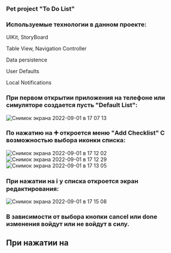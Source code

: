 ### Pet project "To Do List"


### Используемые технологии в данном проекте:

UIKit, StoryBoard

Table View, Navigation Controller

Data persistence

User Defaults

Local Notifications


### При первом открытии приложения на телефоне или симуляторе создается пусть "Default List":

![Снимок экрана 2022-09-01 в 17 07 13](https://user-images.githubusercontent.com/96232382/187934667-16a65f3e-ea26-45bb-b205-74d8826c35aa.png)


### По нажатию на ➕ откроется меню "Add Checklist" С возможностью выбора иконки списка:

![Снимок экрана 2022-09-01 в 17 12 02](https://user-images.githubusercontent.com/96232382/187935499-dd4abb2c-c8ee-4f01-af38-4111d5f61218.png)
![Снимок экрана 2022-09-01 в 17 12 29](https://user-images.githubusercontent.com/96232382/187935581-69c2ae71-ebc2-4a34-a133-fea3170e9c03.png)
![Снимок экрана 2022-09-01 в 17 13 05](https://user-images.githubusercontent.com/96232382/187935704-0faa3cc6-6774-4f53-8dad-943e66fe953e.png)


### При нажатии на ℹ️ у списка откроется экран редактирования:

![Снимок экрана 2022-09-01 в 17 15 08](https://user-images.githubusercontent.com/96232382/187936191-1d65f454-4b62-4de7-ba1d-dc041602b6c9.png)

### В зависимости от выбора кнопки cancel или done изменения войдут или не войдут в силу.

## При нажатии на 







